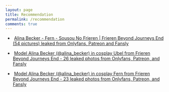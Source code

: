 ```yaml
---
layout: page
title: Recommendation
permalink: /recommendation
comments: true
---
```


<p></p><ul style="text-align: left;"><li>&nbsp;<a href="https://yourcosplay.github.io/alina-becker-fern-sousou-no-frieren-frieren-beyond-journeys-end/">Alina Becker - Fern - Sousou No Frieren | Frieren Beyond Journeys End (54 pictures) leaked from Onlyfans, Patreon and Fansly</a></li></ul><p></p>

<p></p><ul style="text-align: left;"><li>&nbsp;<a href="https://yourcosplay.github.io/model-alina-becker-in-cosplay-ubel-from-frieren-beyond-journeys-end-26-leaked-photos-from-onlyfans-patreon-and-fansly/">Model Alina Becker (@alina_becker) in cosplay Ubel from Frieren Beyond Journeys End - 26 leaked photos from Onlyfans, Patreon, and Fansly</a></li></ul><p></p>

<p></p><ul style="text-align: left;"><li>&nbsp;<a href="https://yourcosplay.github.io/model-alina-becker-in-cosplay-fern-from-frieren-beyond-journeys-end-23-leaked-photos-from-onlyfans-patreon-and-fansly/">Model Alina Becker (@alina_becker) in cosplay Fern from Frieren Beyond Journeys End - 23 leaked photos from Onlyfans, Patreon, and Fansly</a></li></ul><p></p>